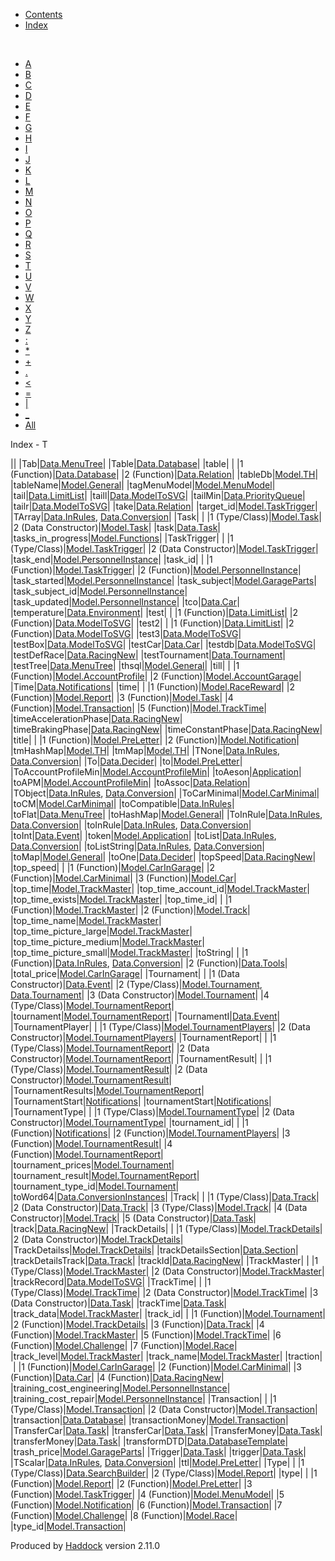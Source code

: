 -   [Contents](index.html)
-   [Index](doc-index.html)

 

-   [A](doc-index-A.html)
-   [B](doc-index-B.html)
-   [C](doc-index-C.html)
-   [D](doc-index-D.html)
-   [E](doc-index-E.html)
-   [F](doc-index-F.html)
-   [G](doc-index-G.html)
-   [H](doc-index-H.html)
-   [I](doc-index-I.html)
-   [J](doc-index-J.html)
-   [K](doc-index-K.html)
-   [L](doc-index-L.html)
-   [M](doc-index-M.html)
-   [N](doc-index-N.html)
-   [O](doc-index-O.html)
-   [P](doc-index-P.html)
-   [Q](doc-index-Q.html)
-   [R](doc-index-R.html)
-   [S](doc-index-S.html)
-   [T](doc-index-T.html)
-   [U](doc-index-U.html)
-   [V](doc-index-V.html)
-   [W](doc-index-W.html)
-   [X](doc-index-X.html)
-   [Y](doc-index-Y.html)
-   [Z](doc-index-Z.html)
-   [:](doc-index-58.html)
-   [\*](doc-index-42.html)
-   [+](doc-index-43.html)
-   [.](doc-index-46.html)
-   [\<](doc-index-60.html)
-   [=](doc-index-61.html)
-   [|](doc-index-124.html)
-   [\_](doc-index-95.html)
-   [All](doc-index-All.html)

Index - T

||
|Tab|[Data.MenuTree](Data-MenuTree.html#v:Tab)|
|Table|[Data.Database](Data-Database.html#t:Table)|
|table| |
|1 (Function)|[Data.Database](Data-Database.html#v:table)|
|2 (Function)|[Data.Relation](Data-Relation.html#v:table)|
|tableDb|[Model.TH](Model-TH.html#v:tableDb)|
|tableName|[Model.General](Model-General.html#v:tableName)|
|tagMenuModel|[Model.MenuModel](Model-MenuModel.html#v:tagMenuModel)|
|tail|[Data.LimitList](Data-LimitList.html#v:tail)|
|taill|[Data.ModelToSVG](Data-ModelToSVG.html#v:taill)|
|tailMin|[Data.PriorityQueue](Data-PriorityQueue.html#v:tailMin)|
|tailr|[Data.ModelToSVG](Data-ModelToSVG.html#v:tailr)|
|take|[Data.Relation](Data-Relation.html#v:take)|
|target\_id|[Model.TaskTrigger](Model-TaskTrigger.html#v:target_id)|
|TArray|[Data.InRules](Data-InRules.html#v:TArray), [Data.Conversion](Data-Conversion.html#v:TArray)|
|Task| |
|1 (Type/Class)|[Model.Task](Model-Task.html#t:Task)|
|2 (Data Constructor)|[Model.Task](Model-Task.html#v:Task)|
|task|[Data.Task](Data-Task.html#v:task)|
|tasks\_in\_progress|[Model.Functions](Model-Functions.html#v:tasks_in_progress)|
|TaskTrigger| |
|1 (Type/Class)|[Model.TaskTrigger](Model-TaskTrigger.html#t:TaskTrigger)|
|2 (Data Constructor)|[Model.TaskTrigger](Model-TaskTrigger.html#v:TaskTrigger)|
|task\_end|[Model.PersonnelInstance](Model-PersonnelInstance.html#v:task_end)|
|task\_id| |
|1 (Function)|[Model.TaskTrigger](Model-TaskTrigger.html#v:task_id)|
|2 (Function)|[Model.PersonnelInstance](Model-PersonnelInstance.html#v:task_id)|
|task\_started|[Model.PersonnelInstance](Model-PersonnelInstance.html#v:task_started)|
|task\_subject|[Model.GarageParts](Model-GarageParts.html#v:task_subject)|
|task\_subject\_id|[Model.PersonnelInstance](Model-PersonnelInstance.html#v:task_subject_id)|
|task\_updated|[Model.PersonnelInstance](Model-PersonnelInstance.html#v:task_updated)|
|tco|[Data.Car](Data-Car.html#v:tco)|
|temperature|[Data.Environment](Data-Environment.html#v:temperature)|
|test| |
|1 (Function)|[Data.LimitList](Data-LimitList.html#v:test)|
|2 (Function)|[Data.ModelToSVG](Data-ModelToSVG.html#v:test)|
|test2| |
|1 (Function)|[Data.LimitList](Data-LimitList.html#v:test2)|
|2 (Function)|[Data.ModelToSVG](Data-ModelToSVG.html#v:test2)|
|test3|[Data.ModelToSVG](Data-ModelToSVG.html#v:test3)|
|testBox|[Data.ModelToSVG](Data-ModelToSVG.html#v:testBox)|
|testCar|[Data.Car](Data-Car.html#v:testCar)|
|testdb|[Data.ModelToSVG](Data-ModelToSVG.html#v:testdb)|
|testDefRace|[Data.RacingNew](Data-RacingNew.html#v:testDefRace)|
|testTournament|[Data.Tournament](Data-Tournament.html#v:testTournament)|
|testTree|[Data.MenuTree](Data-MenuTree.html#v:testTree)|
|thsql|[Model.General](Model-General.html#v:thsql)|
|till| |
|1 (Function)|[Model.AccountProfile](Model-AccountProfile.html#v:till)|
|2 (Function)|[Model.AccountGarage](Model-AccountGarage.html#v:till)|
|Time|[Data.Notifications](Data-Notifications.html#t:Time)|
|time| |
|1 (Function)|[Model.RaceReward](Model-RaceReward.html#v:time)|
|2 (Function)|[Model.Report](Model-Report.html#v:time)|
|3 (Function)|[Model.Task](Model-Task.html#v:time)|
|4 (Function)|[Model.Transaction](Model-Transaction.html#v:time)|
|5 (Function)|[Model.TrackTime](Model-TrackTime.html#v:time)|
|timeAccelerationPhase|[Data.RacingNew](Data-RacingNew.html#v:timeAccelerationPhase)|
|timeBrakingPhase|[Data.RacingNew](Data-RacingNew.html#v:timeBrakingPhase)|
|timeConstantPhase|[Data.RacingNew](Data-RacingNew.html#v:timeConstantPhase)|
|title| |
|1 (Function)|[Model.PreLetter](Model-PreLetter.html#v:title)|
|2 (Function)|[Model.Notification](Model-Notification.html#v:title)|
|tmHashMap|[Model.TH](Model-TH.html#v:tmHashMap)|
|tmMap|[Model.TH](Model-TH.html#v:tmMap)|
|TNone|[Data.InRules](Data-InRules.html#v:TNone), [Data.Conversion](Data-Conversion.html#v:TNone)|
|To|[Data.Decider](Data-Decider.html#v:To)|
|to|[Model.PreLetter](Model-PreLetter.html#v:to)|
|ToAccountProfileMin|[Model.AccountProfileMin](Model-AccountProfileMin.html#t:ToAccountProfileMin)|
|toAeson|[Application](Application.html#v:toAeson)|
|toAPM|[Model.AccountProfileMin](Model-AccountProfileMin.html#v:toAPM)|
|toAssoc|[Data.Relation](Data-Relation.html#v:toAssoc)|
|TObject|[Data.InRules](Data-InRules.html#v:TObject), [Data.Conversion](Data-Conversion.html#v:TObject)|
|ToCarMinimal|[Model.CarMinimal](Model-CarMinimal.html#t:ToCarMinimal)|
|toCM|[Model.CarMinimal](Model-CarMinimal.html#v:toCM)|
|toCompatible|[Data.InRules](Data-InRules.html#v:toCompatible)|
|toFlat|[Data.MenuTree](Data-MenuTree.html#v:toFlat)|
|toHashMap|[Model.General](Model-General.html#v:toHashMap)|
|ToInRule|[Data.InRules](Data-InRules.html#t:ToInRule), [Data.Conversion](Data-Conversion.html#t:ToInRule)|
|toInRule|[Data.InRules](Data-InRules.html#v:toInRule), [Data.Conversion](Data-Conversion.html#v:toInRule)|
|toInt|[Data.Event](Data-Event.html#v:toInt)|
|token|[Model.Application](Model-Application.html#v:token)|
|toList|[Data.InRules](Data-InRules.html#v:toList), [Data.Conversion](Data-Conversion.html#v:toList)|
|toListString|[Data.InRules](Data-InRules.html#v:toListString), [Data.Conversion](Data-Conversion.html#v:toListString)|
|toMap|[Model.General](Model-General.html#v:toMap)|
|toOne|[Data.Decider](Data-Decider.html#v:toOne)|
|topSpeed|[Data.RacingNew](Data-RacingNew.html#v:topSpeed)|
|top\_speed| |
|1 (Function)|[Model.CarInGarage](Model-CarInGarage.html#v:top_speed)|
|2 (Function)|[Model.CarMinimal](Model-CarMinimal.html#v:top_speed)|
|3 (Function)|[Model.Car](Model-Car.html#v:top_speed)|
|top\_time|[Model.TrackMaster](Model-TrackMaster.html#v:top_time)|
|top\_time\_account\_id|[Model.TrackMaster](Model-TrackMaster.html#v:top_time_account_id)|
|top\_time\_exists|[Model.TrackMaster](Model-TrackMaster.html#v:top_time_exists)|
|top\_time\_id| |
|1 (Function)|[Model.TrackMaster](Model-TrackMaster.html#v:top_time_id)|
|2 (Function)|[Model.Track](Model-Track.html#v:top_time_id)|
|top\_time\_name|[Model.TrackMaster](Model-TrackMaster.html#v:top_time_name)|
|top\_time\_picture\_large|[Model.TrackMaster](Model-TrackMaster.html#v:top_time_picture_large)|
|top\_time\_picture\_medium|[Model.TrackMaster](Model-TrackMaster.html#v:top_time_picture_medium)|
|top\_time\_picture\_small|[Model.TrackMaster](Model-TrackMaster.html#v:top_time_picture_small)|
|toString| |
|1 (Function)|[Data.InRules](Data-InRules.html#v:toString), [Data.Conversion](Data-Conversion.html#v:toString)|
|2 (Function)|[Data.Tools](Data-Tools.html#v:toString)|
|total\_price|[Model.CarInGarage](Model-CarInGarage.html#v:total_price)|
|Tournament| |
|1 (Data Constructor)|[Data.Event](Data-Event.html#v:Tournament)|
|2 (Type/Class)|[Model.Tournament](Model-Tournament.html#t:Tournament), [Data.Tournament](Data-Tournament.html#t:Tournament)|
|3 (Data Constructor)|[Model.Tournament](Model-Tournament.html#v:Tournament)|
|4 (Type/Class)|[Model.TournamentReport](Model-TournamentReport.html#t:Tournament)|
|tournament|[Model.TournamentReport](Model-TournamentReport.html#v:tournament)|
|TournamentI|[Data.Event](Data-Event.html#v:TournamentI)|
|TournamentPlayer| |
|1 (Type/Class)|[Model.TournamentPlayers](Model-TournamentPlayers.html#t:TournamentPlayer)|
|2 (Data Constructor)|[Model.TournamentPlayers](Model-TournamentPlayers.html#v:TournamentPlayer)|
|TournamentReport| |
|1 (Type/Class)|[Model.TournamentReport](Model-TournamentReport.html#t:TournamentReport)|
|2 (Data Constructor)|[Model.TournamentReport](Model-TournamentReport.html#v:TournamentReport)|
|TournamentResult| |
|1 (Type/Class)|[Model.TournamentResult](Model-TournamentResult.html#t:TournamentResult)|
|2 (Data Constructor)|[Model.TournamentResult](Model-TournamentResult.html#v:TournamentResult)|
|TournamentResults|[Model.TournamentReport](Model-TournamentReport.html#t:TournamentResults)|
|TournamentStart|[Notifications](Notifications.html#v:TournamentStart)|
|tournamentStart|[Notifications](Notifications.html#v:tournamentStart)|
|TournamentType| |
|1 (Type/Class)|[Model.TournamentType](Model-TournamentType.html#t:TournamentType)|
|2 (Data Constructor)|[Model.TournamentType](Model-TournamentType.html#v:TournamentType)|
|tournament\_id| |
|1 (Function)|[Notifications](Notifications.html#v:tournament_id)|
|2 (Function)|[Model.TournamentPlayers](Model-TournamentPlayers.html#v:tournament_id)|
|3 (Function)|[Model.TournamentResult](Model-TournamentResult.html#v:tournament_id)|
|4 (Function)|[Model.TournamentReport](Model-TournamentReport.html#v:tournament_id)|
|tournament\_prices|[Model.Tournament](Model-Tournament.html#v:tournament_prices)|
|tournament\_result|[Model.TournamentReport](Model-TournamentReport.html#v:tournament_result)|
|tournament\_type\_id|[Model.Tournament](Model-Tournament.html#v:tournament_type_id)|
|toWord64|[Data.ConversionInstances](Data-ConversionInstances.html#v:toWord64)|
|Track| |
|1 (Type/Class)|[Data.Track](Data-Track.html#t:Track)|
|2 (Data Constructor)|[Data.Track](Data-Track.html#v:Track)|
|3 (Type/Class)|[Model.Track](Model-Track.html#t:Track)|
|4 (Data Constructor)|[Model.Track](Model-Track.html#v:Track)|
|5 (Data Constructor)|[Data.Task](Data-Task.html#v:Track)|
|track|[Data.RacingNew](Data-RacingNew.html#v:track)|
|TrackDetails| |
|1 (Type/Class)|[Model.TrackDetails](Model-TrackDetails.html#t:TrackDetails)|
|2 (Data Constructor)|[Model.TrackDetails](Model-TrackDetails.html#v:TrackDetails)|
|TrackDetailss|[Model.TrackDetails](Model-TrackDetails.html#t:TrackDetailss)|
|trackDetailsSection|[Data.Section](Data-Section.html#v:trackDetailsSection)|
|trackDetailsTrack|[Data.Track](Data-Track.html#v:trackDetailsTrack)|
|trackId|[Data.RacingNew](Data-RacingNew.html#v:trackId)|
|TrackMaster| |
|1 (Type/Class)|[Model.TrackMaster](Model-TrackMaster.html#t:TrackMaster)|
|2 (Data Constructor)|[Model.TrackMaster](Model-TrackMaster.html#v:TrackMaster)|
|trackRecord|[Data.ModelToSVG](Data-ModelToSVG.html#v:trackRecord)|
|TrackTime| |
|1 (Type/Class)|[Model.TrackTime](Model-TrackTime.html#t:TrackTime)|
|2 (Data Constructor)|[Model.TrackTime](Model-TrackTime.html#v:TrackTime)|
|3 (Data Constructor)|[Data.Task](Data-Task.html#v:TrackTime)|
|trackTime|[Data.Task](Data-Task.html#v:trackTime)|
|track\_data|[Model.TrackMaster](Model-TrackMaster.html#v:track_data)|
|track\_id| |
|1 (Function)|[Model.Tournament](Model-Tournament.html#v:track_id)|
|2 (Function)|[Model.TrackDetails](Model-TrackDetails.html#v:track_id)|
|3 (Function)|[Data.Track](Data-Track.html#v:track_id)|
|4 (Function)|[Model.TrackMaster](Model-TrackMaster.html#v:track_id)|
|5 (Function)|[Model.TrackTime](Model-TrackTime.html#v:track_id)|
|6 (Function)|[Model.Challenge](Model-Challenge.html#v:track_id)|
|7 (Function)|[Model.Race](Model-Race.html#v:track_id)|
|track\_level|[Model.TrackMaster](Model-TrackMaster.html#v:track_level)|
|track\_name|[Model.TrackMaster](Model-TrackMaster.html#v:track_name)|
|traction| |
|1 (Function)|[Model.CarInGarage](Model-CarInGarage.html#v:traction)|
|2 (Function)|[Model.CarMinimal](Model-CarMinimal.html#v:traction)|
|3 (Function)|[Data.Car](Data-Car.html#v:traction)|
|4 (Function)|[Data.RacingNew](Data-RacingNew.html#v:traction)|
|training\_cost\_engineering|[Model.PersonnelInstance](Model-PersonnelInstance.html#v:training_cost_engineering)|
|training\_cost\_repair|[Model.PersonnelInstance](Model-PersonnelInstance.html#v:training_cost_repair)|
|Transaction| |
|1 (Type/Class)|[Model.Transaction](Model-Transaction.html#t:Transaction)|
|2 (Data Constructor)|[Model.Transaction](Model-Transaction.html#v:Transaction)|
|transaction|[Data.Database](Data-Database.html#v:transaction)|
|transactionMoney|[Model.Transaction](Model-Transaction.html#v:transactionMoney)|
|TransferCar|[Data.Task](Data-Task.html#v:TransferCar)|
|transferCar|[Data.Task](Data-Task.html#v:transferCar)|
|TransferMoney|[Data.Task](Data-Task.html#v:TransferMoney)|
|transferMoney|[Data.Task](Data-Task.html#v:transferMoney)|
|transformDTD|[Data.DatabaseTemplate](Data-DatabaseTemplate.html#v:transformDTD)|
|trash\_price|[Model.GarageParts](Model-GarageParts.html#v:trash_price)|
|Trigger|[Data.Task](Data-Task.html#t:Trigger)|
|trigger|[Data.Task](Data-Task.html#v:trigger)|
|TScalar|[Data.InRules](Data-InRules.html#v:TScalar), [Data.Conversion](Data-Conversion.html#v:TScalar)|
|ttl|[Model.PreLetter](Model-PreLetter.html#v:ttl)|
|Type| |
|1 (Type/Class)|[Data.SearchBuilder](Data-SearchBuilder.html#t:Type)|
|2 (Type/Class)|[Model.Report](Model-Report.html#t:Type)|
|type| |
|1 (Function)|[Model.Report](Model-Report.html#v:type)|
|2 (Function)|[Model.PreLetter](Model-PreLetter.html#v:type)|
|3 (Function)|[Model.TaskTrigger](Model-TaskTrigger.html#v:type)|
|4 (Function)|[Model.MenuModel](Model-MenuModel.html#v:type)|
|5 (Function)|[Model.Notification](Model-Notification.html#v:type)|
|6 (Function)|[Model.Transaction](Model-Transaction.html#v:type)|
|7 (Function)|[Model.Challenge](Model-Challenge.html#v:type)|
|8 (Function)|[Model.Race](Model-Race.html#v:type)|
|type\_id|[Model.Transaction](Model-Transaction.html#v:type_id)|

Produced by [Haddock](http://www.haskell.org/haddock/) version 2.11.0
